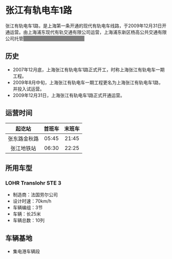 # 张江有轨电车1路
张江有轨电车1路，是上海第一条开通的现代有轨电车线路，于2009年12月31日开通运营。由上海浦东现代有轨交通有限公司运营，上海浦东新区杨高公共交通有限公司托管<span style="color: gray;background: gray;">不愧是杨高托管，报站都是BW</span>

## 历史
* 2007年12月底，上海张江有轨电车1路正式开工，时称上海张江有轨电车一期工程。
* 2009年8月中旬，上海张江有轨电车一期工程更名为上海张江有轨电车1路，并投入试运营。
* 2009年12月31日，上海张江有轨电车1路正式开通运营。

## 运营时间
|起讫站      |首班车|末班车|
|:---------:|:---:|:--:|
|张东路金秋路|05:45|21:45|
|张江地铁站  |06:30|22:25|

## 所用车型
### LOHR Translohr STE 3
* 制造商：法国劳尔公司
* 设计时速：70km/h
* 车辆编组：3节
* 车辆：长25米
* 车辆总数：10列

## 车辆基地
* 集电港车辆段